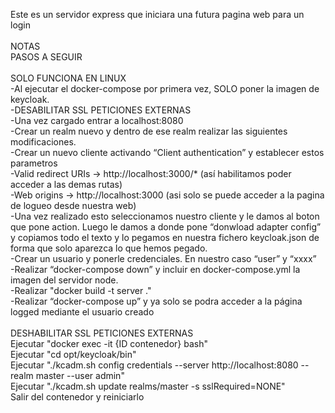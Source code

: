 Este es un servidor express que iniciara una futura pagina web para un login <br>
<br>
NOTAS<br>
PASOS A SEGUIR<br>
<br>
SOLO FUNCIONA EN LINUX<br>
-Al ejecutar el docker-compose por primera vez, SOLO poner la imagen de keycloak.<br>
-DESABILITAR SSL PETICIONES EXTERNAS<br>
-Una vez cargado entrar a localhost:8080<br>
-Crear un realm nuevo y dentro de ese realm realizar las siguientes modificaciones.<br>
-Crear un nuevo cliente activando “Client authentication” y establecer estos parametros <br>
    -Valid redirect URIs -> http://localhost:3000/* (así habilitamos poder acceder a las demas rutas)<br>
    -Web origins -> http://localhost:3000 (asi solo se puede acceder a la pagina de logueo desde nuestra web)<br>
-Una vez realizado esto seleccionamos nuestro cliente y le damos al boton que pone action. Luego le damos a donde pone “donwload adapter config” y copiamos todo el texto y lo pegamos en nuestra fichero keycloak.json de forma que solo aparezca lo que hemos pegado.<br>
-Crear un usuario y ponerle credenciales. En nuestro caso “user” y “xxxx”<br>
-Realizar “docker-compose down” y incluir en docker-compose.yml la imagen del servidor node.<br>
-Realizar "docker build -t server ."<br>
-Realizar “docker-compose up” y ya solo se podra acceder a la página logged mediante el usuario creado<br>
<br>
DESHABILITAR SSL PETICIONES EXTERNAS<br>
Ejecutar "docker exec -it {ID contenedor} bash"<br>
Ejecutar "cd opt/keycloak/bin"<br>
Ejecutar "./kcadm.sh config credentials --server http://localhost:8080 --realm master --user admin"<br>
Ejecutar "./kcadm.sh update realms/master -s sslRequired=NONE"<br>
Salir del contenedor y reiniciarlo<br>
